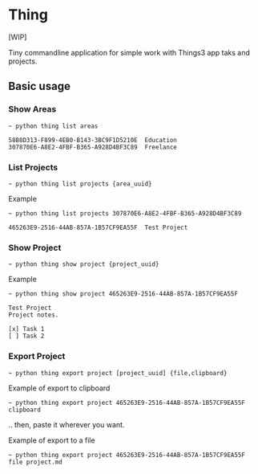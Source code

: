 # Thing

[WIP]

Tiny commandline application for simple work with Things3 app taks and projects.

## Basic usage

### Show Areas
```
~ python thing list areas

58B8D313-F899-4EB0-B143-3BC9F1D5210E  Education
307870E6-A8E2-4FBF-B365-A928D4BF3C89  Freelance
```

### List Projects
```
~ python thing list projects {area_uuid}
```
Example
```
~ python thing list projects 307870E6-A8E2-4FBF-B365-A928D4BF3C89

465263E9-2516-44AB-857A-1B57CF9EA55F  Test Project
```

### Show Project
```
~ python thing show project {project_uuid}
```
Example
```
~ python thing show project 465263E9-2516-44AB-857A-1B57CF9EA55F

Test Project
Project notes.

[x] Task 1
[ ] Task 2
```

### Export Project
```
~ python thing export project [project_uuid] {file,clipboard}
```
Example of export to clipboard
```
~ python thing export project 465263E9-2516-44AB-857A-1B57CF9EA55F clipboard
```
.. then, paste it wherever you want.

Example of export to a file
```
~ python thing export project 465263E9-2516-44AB-857A-1B57CF9EA55F file project.md
```
